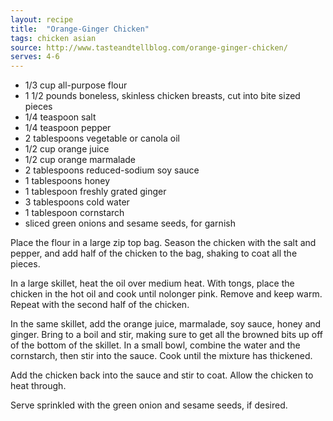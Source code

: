 ```yaml
---
layout: recipe
title:  "Orange-Ginger Chicken"
tags: chicken asian
source: http://www.tasteandtellblog.com/orange-ginger-chicken/
serves: 4-6
---
```

* 1/3 cup all-purpose flour
* 1 1/2 pounds boneless, skinless chicken breasts, cut into bite sized pieces
* 1/4 teaspoon salt
* 1/4 teaspoon pepper
* 2 tablespoons vegetable or canola oil
* 1/2 cup orange juice
* 1/2 cup orange marmalade
* 2 tablespoons reduced-sodium soy sauce
* 1 tablespoons honey
* 1 tablespoon freshly grated ginger
* 3 tablespoons cold water
* 1 tablespoon cornstarch
* sliced green onions and sesame seeds, for garnish

Place the flour in a large zip top bag. Season the chicken with the salt and pepper, and add half of the chicken to the bag, shaking to coat all the pieces.

In a large skillet, heat the oil over medium heat. With tongs, place the chicken in the hot oil and cook until nolonger pink. Remove and keep warm. Repeat with the second half of the chicken.

In the same skillet, add the orange juice, marmalade, soy sauce, honey and ginger. Bring to a boil and stir, making sure to get all the browned bits up off of the bottom of the skillet. In a small bowl, combine the water and the cornstarch, then stir into the sauce. Cook until the mixture has thickened.

Add the chicken back into the sauce and stir to coat. Allow the chicken to heat through.

Serve sprinkled with the green onion and sesame seeds, if desired.
